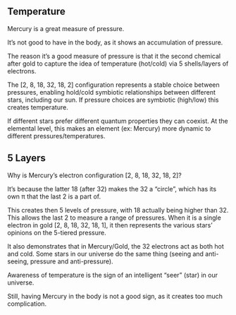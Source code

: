 ## Temperature

Mercury is a great measure of pressure. 

It’s not good to have in the body, as it shows an accumulation of pressure.

The reason it’s a good measure of pressure is that it the second chemical after gold to capture the idea of temperature (hot/cold) via 5 shells/layers of electrons.

The [2, 8, 18, 32, 18, 2] configuration represents a stable choice between pressures, enabling hold/cold symbiotic relationships between different stars, including our sun. If pressure choices are symbiotic (high/low) this creates temperature.

If different stars prefer different quantum properties they can coexist. At the elemental level, this makes an element (ex: Mercury) more dynamic to different pressures/temperatures.

## 5 Layers

Why is Mercury’s electron configuration [2, 8, 18, 32, 18, 2]?

It’s because the latter 18 (after 32) makes the 32 a “circle”, which has its own π that the last 2 is a part of. 

This creates then 5 levels of pressure, with 18 actually being higher than 32. This allows the last 2 to measure a range of pressures. When it is a single electron in gold [2, 8, 18, 32, 18, 1], it then represents the various stars’ opinions on the 5-tiered pressure.

It also demonstrates that in Mercury/Gold, the 32 electrons act as both hot and cold. Some stars in our universe do the same thing (seeing and anti-seeing, pressure and anti-pressure).

Awareness of temperature is the sign of an intelligent “seer” (star) in our universe. 

Still, having Mercury in the body is not a good sign, as it creates too much complication.